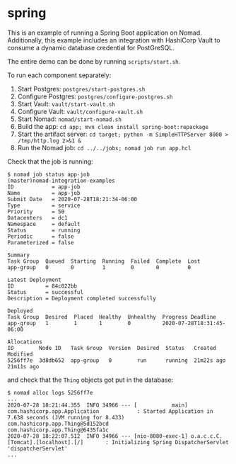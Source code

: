 # spring

This is an example of running a Spring Boot application on Nomad. Additionally, this example includes an integration with HashiCorp Vault to consume a dynamic database credential for PostGreSQL.

The entire demo can be done by running `scripts/start.sh`.

To run each component separately:

1. Start Postgres: `postgres/start-postgres.sh`
2. Configure Postgres: `postgres/configure-postgres.sh`
3. Start Vault: `vault/start-vault.sh`
4. Configure Vault: `vault/configure-vault.sh`
5. Start Nomad: `nomad/start-nomad.sh`
6. Build the app: `cd app; mvn clean install spring-boot:repackage`
7. Start the artifact server: `cd target; python -m SimpleHTTPServer 8000 > /tmp/http.log 2>&1 &`
8. Run the Nomad job: `cd ../../jobs; nomad job run app.hcl`

Check that the job is running:

```shell
$ nomad job status app-job                                                                                                                                                                 (master)nomad-integration-examples
ID            = app-job
Name          = app-job
Submit Date   = 2020-07-28T18:21:34-06:00
Type          = service
Priority      = 50
Datacenters   = dc1
Namespace     = default
Status        = running
Periodic      = false
Parameterized = false

Summary
Task Group  Queued  Starting  Running  Failed  Complete  Lost
app-group   0       0         1        0       0         0

Latest Deployment
ID          = 84c022bb
Status      = successful
Description = Deployment completed successfully

Deployed
Task Group  Desired  Placed  Healthy  Unhealthy  Progress Deadline
app-group   1        1       1        0          2020-07-28T18:31:45-06:00

Allocations
ID        Node ID   Task Group  Version  Desired  Status   Created     Modified
5256ff7e  3d8db652  app-group   0        run      running  21m22s ago  21m11s ago
```

and check that the `Thing` objects got put in the database:

```shell
$ nomad alloc logs 5256ff7e
...
2020-07-28 18:21:44.355  INFO 34966 --- [           main] com.hashicorp.app.Application            : Started Application in 7.638 seconds (JVM running for 8.433)
com.hashicorp.app.Thing@5d152bcd
com.hashicorp.app.Thing@6435fa1c
2020-07-28 18:22:07.512  INFO 34966 --- [nio-8080-exec-1] o.a.c.c.C.[Tomcat].[localhost].[/]       : Initializing Spring DispatcherServlet 'dispatcherServlet'
...
```
